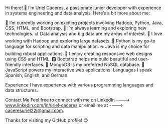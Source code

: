 Hi there! 👋
I’m Uriel Cáceres, a passionate junior developer with experience in systems engineering and data analysis. Here’s a bit more about me:

🔭 I’m currently working on exciting projects involving Hadoop, Python, Java, CSS, HTML, and Bootstrap.
🌱 I’m always learning and exploring new technologies.
📊 Data analysis and big data are my areas of interest.
🐘 I love working with Hadoop and exploring large datasets.
🐍 Python is my go-to language for scripting and data manipulation.
☕ Java is my choice for building robust applications.
🎨 I enjoy creating responsive web designs using CSS and HTML.
🅱️ Bootstrap helps me build beautiful and user-friendly interfaces.
🍃 MongoDB is my preferred NoSQL database.
🚀 JavaScript powers my interactive web applications.
Languages
I speak Spanish, English, and German.

Experience
I have experience with various programming languages and data structures.

Contact Me
Feel free to connect with me on LinkedIn   ---->  www.linkedin.com/in/uriel-caceres or email me at ----> caceresuriel22j@gmail.com.

Thanks for visiting my GitHub profile! 😊
